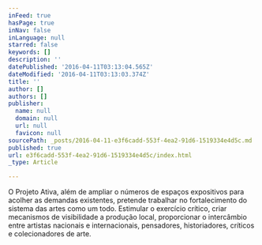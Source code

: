 ```yaml
---
inFeed: true
hasPage: true
inNav: false
inLanguage: null
starred: false
keywords: []
description: ''
datePublished: '2016-04-11T03:13:04.565Z'
dateModified: '2016-04-11T03:13:03.374Z'
title: ''
author: []
authors: []
publisher:
  name: null
  domain: null
  url: null
  favicon: null
sourcePath: _posts/2016-04-11-e3f6cadd-553f-4ea2-91d6-1519334e4d5c.md
published: true
url: e3f6cadd-553f-4ea2-91d6-1519334e4d5c/index.html
_type: Article

---
```

O Projeto Ativa, além de ampliar o números de espaços expositivos para acolher as demandas existentes, pretende trabalhar no fortalecimento do sistema das artes como um todo. Estimular o exercício crítico, criar mecanismos de visibilidade a produção local, proporcionar o intercâmbio entre artistas nacionais e internacionais, pensadores, historiadores, críticos e colecionadores de arte.